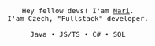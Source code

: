 <p align="center">
  <br>
  <br>
  <br>
  <samp>Hey fellow devs! I'am <a href="https://nari.dev/">Nari</a>.<br>I'am Czech, "Fullstack" developer.<br><br>Java • JS/TS • C# • SQL</samp>
  <br>
  <br>
  <img scr="https://share.nari.dev/5QnVseRj6cko.png" width="300px" />
</p>
